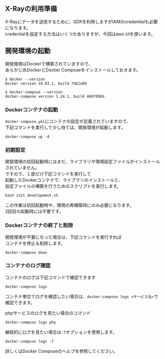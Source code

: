 ## X-Rayの利用準備

X-Rayにデータを送信するために、SDKを利用しますがIAMのcredentialも必要になります。  
credentialを設定する方法はいくつかありますが、今回はaws cliを使います。  

## 開発環境の起動

開発環境はDockerで構築されていますので、  
あらかじめDockerとDocker Composeをインストールしておきます。  

```shell script
$ docker --version
Docker version 19.03.1, build 74b1e89

$ docker-compose --version
docker-compose version 1.24.1, build 4667896b
```

### Dockerコンテナの起動

`docker-compose.yml`にコンテナの設定が定義されていますので、  
下記コマンドを実行して少し待てば、開発環境が起動します。

```shell script
docker-compose up -d
```

### 初期設定

開発環境の初回起動時にはまだ、ライブラリや環境設定ファイルがインストールされていません。  
ですので、１度だけ下記コマンドを実行して  
起動したDockerコンテナで、ライブラリのインストールと、  
設定ファイルの構築を行うためのスクリプトを実行します。

```shell script
bash init_development.sh
```

この作業は初回起動時や、環境の再構築時にのみ必要になります。  
2回目の起動時には不要です。

### Dockerコンテナの終了と削除

開発環境が不要になった場合は、下記コマンドを実行すれば  
コンテナを停止＆削除します。

```shell script
docker-compose down
```

### コンテナのログ確認

コンテナのログは下記コマンドで確認できます

```shell script
docker-compose logs
```

コンテナ単位でログを確認したい場合は、`docker-compose logs <サービス名>`で確認できます。  
  
phpサービスのログを見たい場合のコマンド

```shell script
docker-compose logs php
```

継続的にログを見たい場合は`-f`オプションを使用します。

```shell script
docker-compose logs -f
```

詳しくはDocker Composeのヘルプを参照してください。
